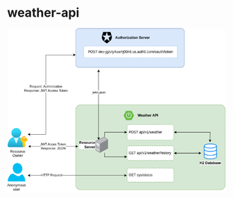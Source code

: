 # weather-api

![Image text](https://github.com/btorresreynoso/assets/blob/main/weatherApiDiagram.png)

